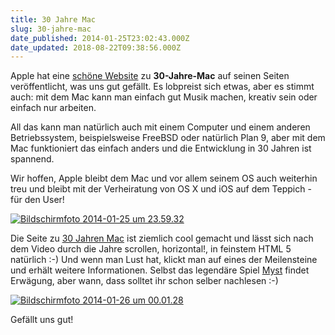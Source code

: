 ```yaml
---
title: 30 Jahre Mac
slug: 30-jahre-mac
date_published: 2014-01-25T23:02:43.000Z
date_updated: 2018-08-22T09:38:56.000Z
---
```


Apple hat eine [schöne Website](https://www.apple.com/30-years/) zu **30-Jahre-Mac** auf seinen Seiten veröffentlicht, was uns gut gefällt. Es lobpreist sich etwas, aber es stimmt auch: mit dem Mac kann man einfach gut Musik machen, kreativ sein oder einfach nur arbeiten. 

All das kann man natürlich auch mit einem Computer und einem anderen Betriebssystem, beispielsweise FreeBSD oder natürlich Plan 9, aber mit dem Mac funktioniert das einfach anders und die Entwicklung in 30 Jahren ist spannend.

Wir hoffen, Apple bleibt dem Mac und vor allem seinem OS auch weiterhin treu und bleibt mit der Verheiratung von OS X und iOS auf dem Teppich - für den User!

[![Bildschirmfoto 2014-01-25 um 23.59.32](//picdump.thafaker.de/2014/01/Bildschirmfoto-2014-01-25-um-23.59.32-580x362.png)](http://picdump.thafaker.de/2014/01/Bildschirmfoto-2014-01-25-um-23.59.32.png)

Die Seite zu [30 Jahren Mac](https://www.apple.com/30-years/) ist ziemlich cool gemacht und lässt sich nach dem Video durch die Jahre scrollen, horizontal!, in feinstem HTML 5 natürlich :-) Und wenn man Lust hat, klickt man auf eines der Meilensteine und erhält weitere Informationen. Selbst das legendäre Spiel [Myst](http://de.wikipedia.org/wiki/Myst) findet Erwägung, aber wann, dass solltet ihr schon selber nachlesen :-)

[![Bildschirmfoto 2014-01-26 um 00.01.28](//picdump.thafaker.de/2014/01/Bildschirmfoto-2014-01-26-um-00.01.28-580x486.png)](http://picdump.thafaker.de/2014/01/Bildschirmfoto-2014-01-26-um-00.01.28.png)

Gefällt uns gut!
